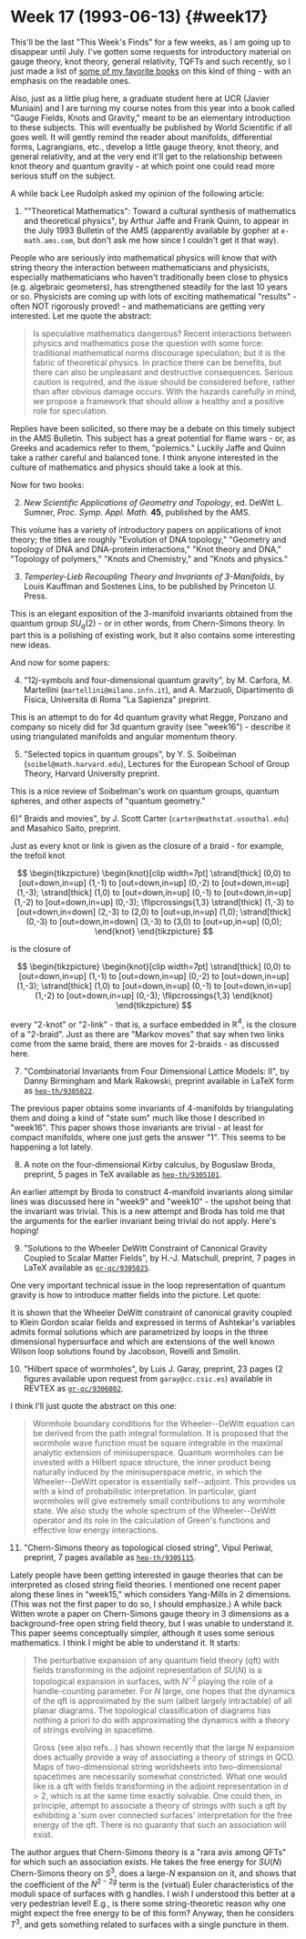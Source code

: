 # Week 17 (1993-06-13) {#week17}

This'll be the last "This Week's Finds" for a few weeks, as I am
going up to disappear until July. I've gotten some requests for
introductory material on gauge theory, knot theory, general relativity,
TQFTs and such recently, so I just made a list of [some of my favorite
books](http://math.ucr.edu/home/baez/books.html) on this kind of thing - with an emphasis on the
readable ones.

Also, just as a little plug here, a graduate student here at UCR (Javier
Muniain) and I are turning my course notes from this year into a book
called "Gauge Fields, Knots and Gravity," meant to be an elementary
introduction to these subjects. This will eventually be published by
World Scientific if all goes well. It will gently remind the reader
about manifolds, differential forms, Lagrangians, etc., develop a little
gauge theory, knot theory, and general relativity, and at the very end
it'll get to the relationship between knot theory and quantum gravity -
at which point one could read more serious stuff on the subject.

A while back Lee Rudolph asked my opinion of the following article:

1) ""Theoretical Mathematics": Toward a cultural synthesis of
mathematics and theoretical physics", by Arthur Jaffe and Frank Quinn, to
appear in the July 1993 Bulletin of the AMS (apparently available by
gopher at `e-math.ams.com`, but don't ask me how since I couldn't get it
that way).

People who are seriously into mathematical physics will know that with
string theory the interaction between mathematicians and physicists,
especially mathematicians who haven't traditionally been close to
physics (e.g. algebraic geometers), has strengthened steadily for the
last 10 years or so. Physicists are coming up with lots of exciting
mathematical "results" - often NOT rigorously proved! - and
mathematicians are getting very interested. Let me quote the abstract:

> Is speculative mathematics dangerous? Recent interactions between
> physics and mathematics pose the question with some force: traditional
> mathematical norms discourage speculation; but it is the fabric of
> theoretical physics. In practice there can be benefits, but there can
> also be unpleasant and destructive consequences. Serious caution is
> required, and the issue should be considered before, rather than after
> obvious damage occurs. With the hazards carefully in mind, we propose
> a framework that should allow a healthy and a positive role for
> speculation.

Replies have been solicited, so there may be a debate on this timely
subject in the AMS Bulletin. This subject has a great potential for
flame wars - or, as Greeks and academics refer to them, "polemics."
Luckily Jaffe and Quinn take a rather careful and balanced tone. I think
anyone interested in the culture of mathematics and physics should take
a look at this.

Now for two books:

2) _New Scientific Applications of Geometry and Topology_, ed. DeWitt L.
Sumner, _Proc. Symp. Appl. Math._ **45**, published by the AMS.

This volume has a variety of introductory papers on applications of knot
theory; the titles are roughly "Evolution of DNA topology," "Geometry
and topology of DNA and DNA-protein interactions," "Knot theory and
DNA," "Topology of polymers," "Knots and Chemistry," and "Knots
and physics."

3) _Temperley-Lieb Recoupling Theory and Invariants of 3-Manifolds_, by
Louis Kauffman and Sostenes Lins, to be published by Princeton U. Press.

This is an elegant exposition of the 3-manifold invariants obtained from
the quantum group $SU_q(2)$ - or in other words, from Chern-Simons theory.
In part this is a polishing of existing work, but it also contains some
interesting new ideas.

And now for some papers:

4) "$12j$-symbols and four-dimensional quantum gravity", by M. Carfora, M.
Martellini (`martellini@milano.infn.it`), and A. Marzuoli, Dipartimento
di Fisica, Universita di Roma "La Sapienza" preprint.

This is an attempt to do for 4d quantum gravity what Regge, Ponzano and
company so nicely did for 3d quantum gravity (see
"week16") - describe it using triangulated manifolds
and angular momentum theory.

5) "Selected topics in quantum groups", by Y. S. Soibelman
(`soibel@math.harvard.edu`), Lectures for the European School of Group
Theory, Harvard University preprint.

This is a nice review of Soibelman's work on quantum groups, quantum
spheres, and other aspects of "quantum geometry."

6)" Braids and movies", by J. Scott Carter
(`carter@mathstat.usouthal.edu`) and Masahico Saito, preprint.

Just as every knot or link is given as the closure of a braid - for
example, the trefoil knot

$$
  \begin{tikzpicture}
    \begin{knot}[clip width=7pt]
      \strand[thick] (0,0)
        to [out=down,in=up] (1,-1)
        to [out=down,in=up] (0,-2)
        to [out=down,in=up] (1,-3);
      \strand[thick] (1,0)
        to [out=down,in=up] (0,-1)
        to [out=down,in=up] (1,-2)
        to [out=down,in=up] (0,-3);
      \flipcrossings{1,3}
      \strand[thick] (1,-3)
        to [out=down,in=down] (2,-3)
        to (2,0)
        to [out=up,in=up] (1,0);
      \strand[thick] (0,-3)
        to [out=down,in=down] (3,-3)
        to (3,0)
        to [out=up,in=up] (0,0);
    \end{knot}
  \end{tikzpicture}
$$

is the closure of

$$
  \begin{tikzpicture}
    \begin{knot}[clip width=7pt]
      \strand[thick] (0,0)
        to [out=down,in=up] (1,-1)
        to [out=down,in=up] (0,-2)
        to [out=down,in=up] (1,-3);
      \strand[thick] (1,0)
        to [out=down,in=up] (0,-1)
        to [out=down,in=up] (1,-2)
        to [out=down,in=up] (0,-3);
      \flipcrossings{1,3}
    \end{knot}
  \end{tikzpicture}
$$

every "2-knot" or "2-link" - that is, a surface embedded in $\mathbb{R}^4$, is
the closure of a "2-braid". Just as there are "Markov moves" that
say when two links come from the same braid, there are moves for
2-braids - as discussed here.

7) "Combinatorial Invariants from Four Dimensional Lattice Models: II",
by Danny Birmingham and Mark Rakowski, preprint available in LaTeX form
as [`hep-th/9305022`](http://xxx.lanl.gov/abs/hep-th/9305022).

The previous paper obtains some invariants of 4-manifolds by
triangulating them and doing a kind of "state sum" much like those I
described in "week16". This paper shows those
invariants are trivial - at least for compact manifolds, where one just
gets the answer "1". This seems to be happening a lot lately.

8) A note on the four-dimensional Kirby calculus, by Boguslaw Broda,
preprint, 5 pages in TeX available as
[`hep-th/9305101`](http://xxx.lanl.gov/abs/hep-th/9305101).

An earlier attempt by Broda to construct 4-manifold invariants along
similar lines was discussed here in "week9" and
"week10" - the upshot being that the invariant was
trivial. This is a new attempt and Broda has told me that the arguments
for the earlier invariant being trivial do not apply. Here's hoping!

9) "Solutions to the Wheeler DeWitt Constraint of Canonical Gravity
Coupled to Scalar Matter Fields", by H.-J. Matschull, preprint, 7 pages
in LaTeX available as
[`gr-qc/9305025`](http://xxx.lanl.gov/abs/gr-qc/9305025).

One very important technical issue in the loop representation of quantum
gravity is how to introduce matter fields into the picture. Let quote:

It is shown that the Wheeler DeWitt constraint of canonical gravity
coupled to Klein Gordon scalar fields and expressed in terms of
Ashtekar's variables admits formal solutions which are parametrized by
loops in the three dimensional hypersurface and which are extensions of
the well known Wilson loop solutions found by Jacobson, Rovelli and
Smolin.

10) "Hilbert space of wormholes", by Luis J. Garay, preprint, 23 pages (2
figures available upon request from `garay@cc.csic.es`) available in
REVTEX as [`gr-qc/9306002`](http://xxx.lanl.gov/abs/gr-qc/9306002).

I think I'll just quote the abstract on this one:

> Wormhole boundary conditions for the Wheeler--DeWitt equation
  can be  derived from the path integral formulation. It is
  proposed that the wormhole wave function must be square
  integrable in the maximal analytic extension of minisuperspace.
  Quantum wormholes can be invested with a Hilbert space
  structure, the inner product being naturally induced by the
  minisuperspace metric, in which the Wheeler--DeWitt operator is
  essentially self--adjoint. This provides us  with a kind of
  probabilistic interpretation.  In particular, giant wormholes
  will give extremely small contributions to any wormhole state.
  We also study the whole spectrum of the Wheeler--DeWitt
  operator and its role in the calculation of Green's functions
  and effective low energy interactions.

11) "Chern-Simons theory as topological closed string", Vipul Periwal,
preprint, 7 pages available as
[`hep-th/9305115`](http://xxx.lanl.gov/abs/hep-th/9305115).

Lately people have been getting interested in gauge theories that can be
interpreted as closed string field theories. I mentioned one recent
paper along these lines in "week15," which considers
Yang-Mills in 2 dimensions. (This was not the first paper to do so, I
should emphasize.) A while back Witten wrote a paper on Chern-Simons
gauge theory in 3 dimensions as a background-free open string field
theory, but I was unable to understand it. This paper seems conceptually
simpler, although it uses some serious mathematics. I think I might be
able to understand it. It starts:

> The perturbative expansion of any quantum field theory (qft) with fields
  transforming in the adjoint representation of $SU(N)$ is
  a topological expansion in surfaces, with $N^{-2}$ playing the role
  of a handle-counting parameter.  For $N$ large, one hopes that the
  dynamics of the qft is approximated by the sum (albeit largely
  intractable) of all planar diagrams.  The topological classification of
  diagrams has nothing a priori to do with approximating the dynamics with
  a theory of strings evolving in spacetime.
> 
> Gross (see also refs...) has shown recently that the large $N$ expansion
  does actually provide a way of associating a theory of strings in QCD.
  Maps of two-dimensional string worldsheets into two-dimensional
  spacetimes are necessarily somewhat constricted.  What one would like is
  a qft with fields transforming in the adjoint representation in $d > 2$,
  which is at the same time exactly solvable.  One could then, in
  principle, attempt to associate a theory of strings with such a qft by
  exhibiting a 'sum over connected surfaces' interpretation for the free
  energy of the qft. There is no guaranty that such an association will exist.

The author argues that Chern-Simons theory is a "rara avis among QFTs"
for which such an association exists. He takes the free energy for $SU(N)$
Chern-Simons theory on $S^3$, does a large-$N$ expansion on it, and shows
that the coefficient of the $N^{2-2g}$ term is the (virtual) Euler
characteristics of the moduli space of surfaces with g handles. I wish I
understood this better at a very pedestrian level! E.g., is there some
string-theoretic reason why one might expect the free energy to be of
this form? Anyway, then he considers $T^3$, and gets something related to
surfaces with a single puncture in them.

